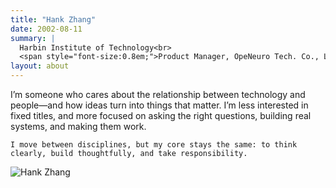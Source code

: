 ```yaml
---
title: "Hank Zhang"
date: 2002-08-11
summary: |
  Harbin Institute of Technology<br>
  <span style="font-size:0.8em;">Product Manager, OpeNeuro Tech. Co., Ltd.</span>
layout: about
---
```


<div class="row align-items-start">

  <!-- 左侧文字：占 8/12 宽 -->
  <div class="col-md-8">
    I’m someone who cares about the relationship between technology and people—and how ideas turn into things that matter. I’m less interested in fixed titles, and more focused on asking the right questions, building real systems, and making them work.

    I move between disciplines, but my core stays the same: to think clearly, build thoughtfully, and take responsibility.
  </div>

  <!-- 右侧照片：占 4/12 宽 -->
  <div class="col-md-4 text-center">
    <!-- 头像：自适应宽度，圆角 + 阴影 -->
    <img
      src="/images/about/1.jpg"
      class="img-fluid rounded shadow-sm mb-4"
      style="max-width:300px;"
      alt="Hank Zhang" />
  </div>

</div>
